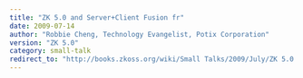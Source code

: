 ```yaml
---
title: "ZK 5.0 and Server+Client Fusion fr"
date: 2009-07-14
author: "Robbie Cheng, Technology Evangelist, Potix Corporation"
version: "ZK 5.0"
category: small-talk
redirect_to: "http://books.zkoss.org/wiki/Small Talks/2009/July/ZK 5.0 and Server+Client Fusion fr"
---
```

